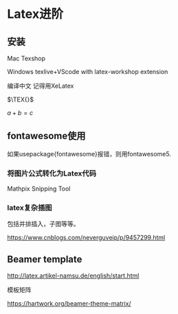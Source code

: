 # Latex进阶



## 安装

Mac Texshop

Windows texlive+VScode with latex-workshop extension



编译中文 记得用XeLatex





$\TEX{}$

$a+b=c$













## fontawesome使用

如果usepackage{fontawesome}报错，则用fontawesome5.





### 将图片公式转化为Latex代码

Mathpix Snipping Tool





### latex复杂插图

包括并排插入，子图等等。

https://www.cnblogs.com/neverguveip/p/9457299.html





## Beamer template

http://latex.artikel-namsu.de/english/start.html

模板矩阵

https://hartwork.org/beamer-theme-matrix/






